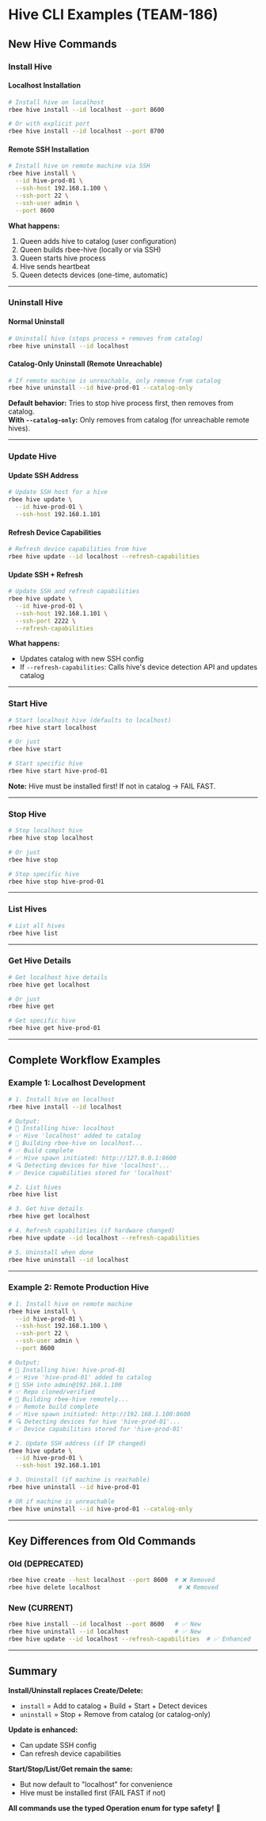 # Hive CLI Examples (TEAM-186)

## New Hive Commands

### Install Hive

#### Localhost Installation
```bash
# Install hive on localhost
rbee hive install --id localhost --port 8600

# Or with explicit port
rbee hive install --id localhost --port 8700
```

#### Remote SSH Installation
```bash
# Install hive on remote machine via SSH
rbee hive install \
  --id hive-prod-01 \
  --ssh-host 192.168.1.100 \
  --ssh-port 22 \
  --ssh-user admin \
  --port 8600
```

**What happens:**
1. Queen adds hive to catalog (user configuration)
2. Queen builds rbee-hive (locally or via SSH)
3. Queen starts hive process
4. Hive sends heartbeat
5. Queen detects devices (one-time, automatic)

---

### Uninstall Hive

#### Normal Uninstall
```bash
# Uninstall hive (stops process + removes from catalog)
rbee hive uninstall --id localhost
```

#### Catalog-Only Uninstall (Remote Unreachable)
```bash
# If remote machine is unreachable, only remove from catalog
rbee hive uninstall --id hive-prod-01 --catalog-only
```

**Default behavior:** Tries to stop hive process first, then removes from catalog.  
**With `--catalog-only`:** Only removes from catalog (for unreachable remote hives).

---

### Update Hive

#### Update SSH Address
```bash
# Update SSH host for a hive
rbee hive update \
  --id hive-prod-01 \
  --ssh-host 192.168.1.101
```

#### Refresh Device Capabilities
```bash
# Refresh device capabilities from hive
rbee hive update --id localhost --refresh-capabilities
```

#### Update SSH + Refresh
```bash
# Update SSH and refresh capabilities
rbee hive update \
  --id hive-prod-01 \
  --ssh-host 192.168.1.101 \
  --ssh-port 2222 \
  --refresh-capabilities
```

**What happens:**
- Updates catalog with new SSH config
- If `--refresh-capabilities`: Calls hive's device detection API and updates catalog

---

### Start Hive

```bash
# Start localhost hive (defaults to localhost)
rbee hive start localhost

# Or just
rbee hive start

# Start specific hive
rbee hive start hive-prod-01
```

**Note:** Hive must be installed first! If not in catalog → FAIL FAST.

---

### Stop Hive

```bash
# Stop localhost hive
rbee hive stop localhost

# Or just
rbee hive stop

# Stop specific hive
rbee hive stop hive-prod-01
```

---

### List Hives

```bash
# List all hives
rbee hive list
```

---

### Get Hive Details

```bash
# Get localhost hive details
rbee hive get localhost

# Or just
rbee hive get

# Get specific hive
rbee hive get hive-prod-01
```

---

## Complete Workflow Examples

### Example 1: Localhost Development

```bash
# 1. Install hive on localhost
rbee hive install --id localhost

# Output:
# 🐝 Installing hive: localhost
# ✅ Hive 'localhost' added to catalog
# 🔨 Building rbee-hive on localhost...
# ✅ Build complete
# ✅ Hive spawn initiated: http://127.0.0.1:8600
# 🔍 Detecting devices for hive 'localhost'...
# ✅ Device capabilities stored for 'localhost'

# 2. List hives
rbee hive list

# 3. Get hive details
rbee hive get localhost

# 4. Refresh capabilities (if hardware changed)
rbee hive update --id localhost --refresh-capabilities

# 5. Uninstall when done
rbee hive uninstall --id localhost
```

---

### Example 2: Remote Production Hive

```bash
# 1. Install hive on remote machine
rbee hive install \
  --id hive-prod-01 \
  --ssh-host 192.168.1.100 \
  --ssh-port 22 \
  --ssh-user admin \
  --port 8600

# Output:
# 🐝 Installing hive: hive-prod-01
# ✅ Hive 'hive-prod-01' added to catalog
# 🔐 SSH into admin@192.168.1.100
# ✅ Repo cloned/verified
# 🔨 Building rbee-hive remotely...
# ✅ Remote build complete
# ✅ Hive spawn initiated: http://192.168.1.100:8600
# 🔍 Detecting devices for hive 'hive-prod-01'...
# ✅ Device capabilities stored for 'hive-prod-01'

# 2. Update SSH address (if IP changed)
rbee hive update \
  --id hive-prod-01 \
  --ssh-host 192.168.1.101

# 3. Uninstall (if machine is reachable)
rbee hive uninstall --id hive-prod-01

# OR if machine is unreachable
rbee hive uninstall --id hive-prod-01 --catalog-only
```

---

## Key Differences from Old Commands

### Old (DEPRECATED)
```bash
rbee hive create --host localhost --port 8600  # ❌ Removed
rbee hive delete localhost                      # ❌ Removed
```

### New (CURRENT)
```bash
rbee hive install --id localhost --port 8600   # ✅ New
rbee hive uninstall --id localhost             # ✅ New
rbee hive update --id localhost --refresh-capabilities  # ✅ Enhanced
```

---

## Summary

**Install/Uninstall replaces Create/Delete:**
- `install` = Add to catalog + Build + Start + Detect devices
- `uninstall` = Stop + Remove from catalog (or catalog-only)

**Update is enhanced:**
- Can update SSH config
- Can refresh device capabilities

**Start/Stop/List/Get remain the same:**
- But now default to "localhost" for convenience
- Hive must be installed first (FAIL FAST if not)

**All commands use the typed Operation enum for type safety!** 🎯
